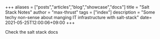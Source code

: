 +++
aliases = ["posts","articles","blog","showcase","docs"]
title = "Salt Stack Notes"
author = "max-thrust"
tags = ["index"]
description = "Some techy non-sense about manging IT infrastructure with salt-stack"
date= 2021-05-25T12:00:06+09:00
+++

Check the salt stack docs